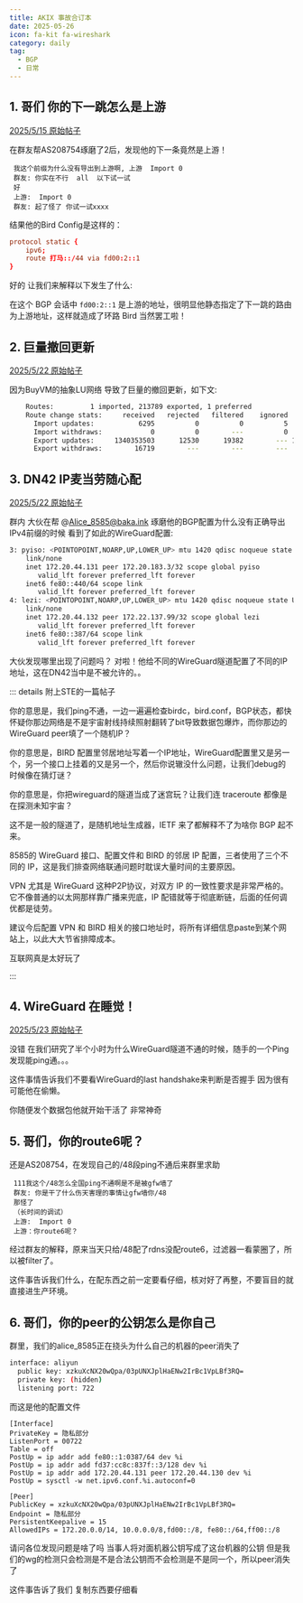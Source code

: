 ```yaml
---
title: AKIX 事故合订本
date: 2025-05-26
icon: fa-kit fa-wireshark
category: daily
tag:
  - BGP
  - 日常
---
```


## 1. 哥们 你的下一跳怎么是上游

[2025/5/15 原始帖子](https://pysio.blog/notes/a7u2jlwwrd490031)

在群友帮AS208754琢磨了2后，发现他的下一条竟然是上游！

```text
 我这个前缀为什么没有导出到上游啊, 上游  Import 0
 群友: 你实在不行  all  以下试一试 
 好
 上游:  Import 0
 群友: 起了怪了 你试一试xxxx
```

结果他的Bird Config是这样的：

```conf
protocol static {
    ipv6;
    route 打马::/44 via fd00:2::1
}
```

好的 让我们来解释以下发生了什么:

在这个 BGP 会话中 `fd00:2::1` 是上游的地址，很明显他静态指定了下一跳的路由为上游地址，这样就造成了环路 Bird 当然罢工啦！

## 2. 巨量撤回更新

[2025/5/22 原始帖子](https://pysio.blog/notes/a81vh2qounpi0033) 

因为BuyVM的抽象LU网络 导致了巨量的撤回更新，如下文: 

```bash
    Routes:         1 imported, 213789 exported, 1 preferred
    Route change stats:     received   rejected   filtered    ignored   accepted
      Import updates:           6295          0          0          5       6290
      Import withdraws:            0          0        ---          0       6289
      Export updates:     1340353503      12530      19382        --- 1340321591
      Export withdraws:        16719        ---        ---        ---       9950
```

## 3. DN42 IP麦当劳随心配

[2025/5/22 原始帖子](https://pysio.blog/notes/a8346q5ounpi004y) 

群内 大伙在帮 @Alice_8585@baka.ink 琢磨他的BGP配置为什么没有正确导出IPv4前缀的时候 看到了如此的WireGuard配置:

```bash
3: pyiso: <POINTOPOINT,NOARP,UP,LOWER_UP> mtu 1420 qdisc noqueue state UNKNOWN group default qlen 1000
    link/none
    inet 172.20.44.131 peer 172.20.183.3/32 scope global pyiso
       valid_lft forever preferred_lft forever
    inet6 fe80::440/64 scope link
       valid_lft forever preferred_lft forever
4: lezi: <POINTOPOINT,NOARP,UP,LOWER_UP> mtu 1420 qdisc noqueue state UNKNOWN group default qlen 1000
    link/none
    inet 172.20.44.132 peer 172.22.137.99/32 scope global lezi
       valid_lft forever preferred_lft forever
    inet6 fe80::387/64 scope link
       valid_lft forever preferred_lft forever
```

大伙发现哪里出现了问题吗？ 对啦！他给不同的WireGuard隧道配置了不同的IP地址，这在DN42当中是不被允许的。。

::: details 附上STE的一篇帖子

你的意思是，我们ping不通，一边一遍遍检查birdc，bird.conf，BGP状态，都快怀疑你那边网络是不是宇宙射线持续照射翻转了bit导致数据包爆炸，而你那边的WireGuard peer填了一个随机IP？

你的意思是，BIRD 配置里邻居地址写着一个IP地址，WireGuard配置里又是另一个，另一个接口上挂着的又是另一个，然后你说辙没什么问题，让我们debug的时候像在猜灯谜？

你的意思是，你把wireguard的隧道当成了迷宫玩？让我们连 traceroute 都像是在探测未知宇宙？

这不是一般的隧道了，是随机地址生成器，IETF 来了都解释不了为啥你 BGP 起不来。

8585的 WireGuard 接口、配置文件和 BIRD 的邻居 IP 配置，三者使用了三个不同的 IP，这是我们排查网络联通问题时耽误大量时间的主要原因。

VPN 尤其是 WireGuard 这种P2P协议，对双方 IP 的一致性要求是非常严格的。它不像普通的以太网那样靠广播来兜底，IP 配错就等于彻底断链，后面的任何调优都是徒劳。

建议今后配置 VPN 和 BIRD 相关的接口地址时，将所有详细信息paste到某个网站上，以此大大节省排障成本。

互联网真是太好玩了

:::

## 4. WireGuard 在睡觉！

[2025/5/23 原始帖子](https://pysio.blog/notes/a839ueoounpi005f)

没错 在我们研究了半个小时为什么WireGuard隧道不通的时候，随手的一个Ping 发现能ping通。。。

这件事情告诉我们不要看WireGuard的last handshake来判断是否握手 因为很有可能他在偷懒。

你随便发个数据包他就开始干活了 非常神奇

## 5. 哥们，你的route6呢？

还是AS208754，在发现自己的/48段ping不通后来群里求助

```text
 111我这个/48怎么全国ping不通啊是不是被gfw墙了
 群友: 你是干了什么伤天害理的事情让gfw墙你/48
 那怪了
 （长时间的调试）
 上游:  Import 0
 上游：你route6呢？
```

经过群友的解释，原来当天只给/48配了rdns没配route6，过滤器一看蒙圈了，所以被filter了。

这件事告诉我们什么，在配东西之前一定要看仔细，核对好了再整，不要盲目的就直接进生产环境。


## 6. 哥们，你的peer的公钥怎么是你自己

群里，我们的alice_8585正在挠头为什么自己的机器的peer消失了

```bash
interface: aliyun
  public key: xzkuXcNX20wQpa/03pUNXJplHaENw2IrBc1VpLBf3RQ=
  private key: (hidden)
  listening port: 722
```

而这是他的配置文件

```text
[Interface]
PrivateKey = 隐私部分
ListenPort = 00722
Table = off
PostUp = ip addr add fe80::1:0387/64 dev %i
PostUp = ip addr add fd37:cc8c:837f::3/128 dev %i
PostUp = ip addr add 172.20.44.131 peer 172.20.44.130 dev %i
PostUp = sysctl -w net.ipv6.conf.%i.autoconf=0

[Peer]
PublicKey = xzkuXcNX20wQpa/03pUNXJplHaENw2IrBc1VpLBf3RQ=
Endpoint = 隐私部分
PersistentKeepalive = 15
AllowedIPs = 172.20.0.0/14, 10.0.0.0/8,fd00::/8, fe80::/64,ff00::/8
```

请问各位发现问题是啥了吗
当事人将对面机器公钥写成了这台机器的公钥
但是我们的wg的检测只会检测是不是合法公钥而不会检测是不是同一个，所以peer消失了

这件事告诉了我们 复制东西要仔细看